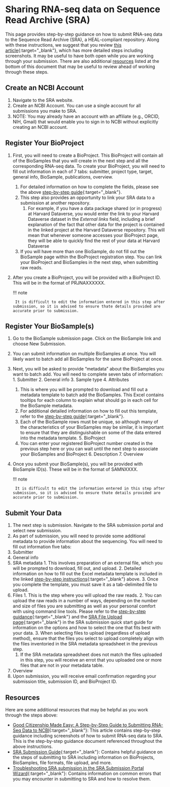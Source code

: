 # Sharing RNA-seq data on Sequence Read Archive (SRA)

This page provides step-by-step guidance on how to submit RNA-seq data to the Sequence Read Archive (SRA), a HEAL-compliant repository. Along with these instructions, we suggest that you review [this article](https://www.researchgate.net/profile/Sara-Oppenheim/publication/328919194_Good_Citizenship_Made_Easy_A_Step-by-Step_Guide_to_Submitting_RNA-Seq_Data_to_NCBI/links/611c2aa61ca20f6f862cb526/Good-Citizenship-Made-Easy-A-Step-by-Step-Guide-to-Submitting-RNA-Seq-Data-to-NCBI.pdf){:target="_blank"}, which has more detailed steps including screenshots. It may be useful to have both open while you are working through your submission. There are also additional [resources](#resources) listed at the bottom of this document that may be useful to review ahead of working through these steps.

## Create an NCBI Account

1. Navigate to the SRA website.
2. Create an NCBI Account. You can use a single account for all submissions you make to SRA. 
  1. NOTE: You may already have an account with an affiliate (e.g., ORCID, NIH, Gmail) that would enable you to sign in to NCBI without explicitly creating an NCBI account.

## Register Your BioProject

1. First, you will need to create a BioProject. This BioProject will contain all of the BioSamples that you will create in the next step and all the corresponding RNA-seq data. To create your BioProject, you will need to fill out information in each of 7 tabs: submitter, project type, target, general info, BioSample, publications, overview.
    1. For detailed information on how to complete the fields, please see the above [step-by-step guide](https://www.researchgate.net/profile/Sara-Oppenheim/publication/328919194_Good_Citizenship_Made_Easy_A_Step-by-Step_Guide_to_Submitting_RNA-Seq_Data_to_NCBI/links/611c2aa61ca20f6f862cb526/Good-Citizenship-Made-Easy-A-Step-by-Step-Guide-to-Submitting-RNA-Seq-Data-to-NCBI.pdf){:target="_blank"}.
    2. This step also provides an opportunity to link your SRA data to a submission at another repository.
        1. For example, if you have a data package shared (or in progress) at Harvard Dataverse, you would enter the link to your Harvard Dataverse dataset in the *External links* field, including a brief explanation of the fact that other data for the project is contained in the linked project at the Harvard Dataverse repository. This will mean that whenever someone accesses your BioProject page, they will be able to quickly find the rest of your data at Harvard Dataverse
    3. If you will have more than one BioSample, do not fill out the BioSample page within the BioProject registration step. You can link your BioProject and BioSamples in the next step, when submitting raw reads.
2. After you create a BioProject, you will be provided with a BioProject ID. This will be in the format of PRJNAXXXXXX.

    !!! note

        It is difficult to edit the information entered in this step after submission, so it is advised to ensure thate details provided are accurate prior to submission.

## Register Your BioSample(s)

1. Go to the BioSample submission page. Click on the BioSample link and choose New Submission.
  1. You can submit information on multiple BioSamples at once. You will likely want to batch add all BioSamples for the same BioProject at once.
  2. Next, you will be asked to provide “metadata” about the BioSamples you want to batch add. You will need to complete seven tabs of information:
    1. Submitter
    2. General info
    3. Sample type
    4. Attributes
      1. This is where you will be prompted to download and fill out a metadata template to batch add the BioSamples. This Excel contains tooltips for each column to explain what should go in each cell for the BioSample metadata.
        1. For additional detailed information on how to fill out this template, refer to the [step-by-step guide](https://www.researchgate.net/profile/Sara-Oppenheim/publication/328919194_Good_Citizenship_Made_Easy_A_Step-by-Step_Guide_to_Submitting_RNA-Seq_Data_to_NCBI/links/611c2aa61ca20f6f862cb526/Good-Citizenship-Made-Easy-A-Step-by-Step-Guide-to-Submitting-RNA-Seq-Data-to-NCBI.pdf){:target="_blank"}.
      2. Each of the BioSample rows must be unique, so although many of the characteristics of your BioSamples may be similar, it is important to ensure that they are distinguishable on some of the data entered into the metadata template.
    5. BioProject
      1. You can enter your registered BioProject number created in the previous step here or you can wait until the next step to associate your BioSamples and BioProject
    6. Description
    7. Overview
2. Once you submit your BioSample(s), you will be provided with BioSample ID(s). These will be in the format of SAMNXXXX.


    !!! note

        It is difficult to edit the information entered in this step after submission, so it is advised to ensure thate details provided are accurate prior to submission.

## Submit Your Data

1. The next step is submission. Navigate to the SRA submission portal and select new submission.
2. As part of submission, you will need to provide some additional metadata to provide information about the sequencing. You will need to fill out information five tabs:
  1. Submitter
  2. General info
  3. SRA metadata
    1. This involves preparation of an external file, which you will be prompted to download, fill out, and upload.
    2. Detailed information on how to fill out the Excel metadata template is included in the linked [step-by-step instructions](https://www.researchgate.net/profile/Sara-Oppenheim/publication/328919194_Good_Citizenship_Made_Easy_A_Step-by-Step_Guide_to_Submitting_RNA-Seq_Data_to_NCBI/links/611c2aa61ca20f6f862cb526/Good-Citizenship-Made-Easy-A-Step-by-Step-Guide-to-Submitting-RNA-Seq-Data-to-NCBI.pdf){:target="_blank"} above.
    3. Once you complete the template, you must save it as a tab-delimited file to upload.
  5. Files
    1. This is the step where you will upload the raw reads.
    2. You can upload the raw reads in a number of ways, depending on the number and size of files you are submitting as well as your personal comfort with using command line tools. Please refer to the [step-by-step guidance](https://www.researchgate.net/profile/Sara-Oppenheim/publication/328919194_Good_Citizenship_Made_Easy_A_Step-by-Step_Guide_to_Submitting_RNA-Seq_Data_to_NCBI/links/611c2aa61ca20f6f862cb526/Good-Citizenship-Made-Easy-A-Step-by-Step-Guide-to-Submitting-RNA-Seq-Data-to-NCBI.pdf){:target="_blank"} and the [SRA File Upload page](https://www.ncbi.nlm.nih.gov/sra/docs/submitfiles/){:target="_blank"} in the SRA submission quick start guide for information on the options and how to select the one that fits best with your data.
    3. When selecting files to upload (regardless of upload method), ensure that the files you select to upload completely align with the files inventoried in the SRA metadata spreadsheet in the previous step.
      1. If the SRA metadata spreadsheet does not match the files uploaded in this step, you will receive an errot that you uploaded one or more files that are not in your metadata table.
  6. Overview
3. Upon submission, you will receive email confirmation regarding your submission title, submission ID, and BioProject ID.

## Resources
Here are some additional resources that may be helpful as you work through the steps above:

* [Good Citizenship Made Easy: A Step-by-Step Guide to Submitting RNA-Seq Data to NCBI](https://www.researchgate.net/profile/Sara-Oppenheim/publication/328919194_Good_Citizenship_Made_Easy_A_Step-by-Step_Guide_to_Submitting_RNA-Seq_Data_to_NCBI/links/611c2aa61ca20f6f862cb526/Good-Citizenship-Made-Easy-A-Step-by-Step-Guide-to-Submitting-RNA-Seq-Data-to-NCBI.pdf){:target="_blank"}: This article contains step-by-step guidance including screenshots of how to submit RNA-seq data to SRA. This is the step-by-step guidance document referenced throughout the above instructions.
* [SRA Submission Guide](https://www.ncbi.nlm.nih.gov/sra/docs/submit/){:target="_blank"}: Contains helpful guidance on the steps of submitting to SRA including information on BioProjects, BioSamples, file formats, file upload, and more.
* [Troubleshooting SRA submission in the SRA Submission Portal Wizard](https://www.ncbi.nlm.nih.gov/sra/docs/submitspfiles/){:target="_blank"}: Contains information on common errors that you may encounter in submitting to SRA and how to resolve them.